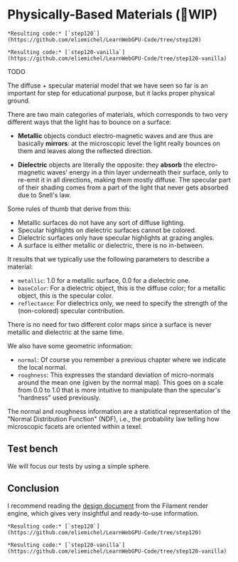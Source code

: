 Physically-Based Materials (🚧WIP)
==========================

````{tab} With webgpu.hpp
*Resulting code:* [`step120`](https://github.com/eliemichel/LearnWebGPU-Code/tree/step120)
````

````{tab} Vanilla webgpu.h
*Resulting code:* [`step120-vanilla`](https://github.com/eliemichel/LearnWebGPU-Code/tree/step120-vanilla)
````

TODO

The diffuse + specular material model that we have seen so far is an important for step for educational purpose, but it lacks proper physical ground.

There are two main categories of materials, which corresponds to two very different ways that the light has to bounce on a surface:

 - **Metallic** objects conduct electro-magnetic waves and are thus are basically **mirrors**: at the microscopic level the light really bounces on them and leaves along the reflected direction.

 - **Dielectric** objects are literally the opposite: they **absorb** the electro-magnetic waves' energy in a thin layer underneath their surface, only to re-emit it in all directions, making them mostly diffuse. The specular part of their shading comes from a part of the light that never gets absorbed due to Snell's law.

Some rules of thumb that derive from this:
 - Metallic surfaces do not have any sort of diffuse lighting.
 - Specular highlights on dielectric surfaces cannot be colored.
 - Dielectric surfaces only have specular highlights at grazing angles.
 - A surface is either metallic or dielectric, there is no in-between.

It results that we typically use the following parameters to describe a material:

 - `metallic`: 1.0 for a metallic surface, 0.0 for a dielectric one.
 - `baseColor`: For a dielectric object, this is the diffuse color; for a metallic object, this is the specular color.
 - `reflectance`: For dielectrics only, we need to specify the strength of the (non-colored) specular contribution.

There is no need for two different color maps since a surface is never metallic and dielectric at the same time.

We also have some geometric information:

 - `normal`: Of course you remember a previous chapter where we indicate the local normal.
 - `roughness`: This expresses the standard deviation of micro-normals around the mean one (given by the normal map). This goes on a scale from 0.0 to 1.0 that is more intuitive to manipulate than the specular's "hardness" used previously.

The normal and roughness information are a statistical representation of the "Normal Distribution Function" (NDF), i.e., the probability law telling how microscopic facets are oriented within a texel.

Test bench
----------

We will focus our tests by using a simple sphere.

Conclusion
----------

I recommend reading the [design document](https://google.github.io/filament/Filament.html) from the Filament render engine, which gives very insightful and ready-to-use information.

````{tab} With webgpu.hpp
*Resulting code:* [`step120`](https://github.com/eliemichel/LearnWebGPU-Code/tree/step120)
````

````{tab} Vanilla webgpu.h
*Resulting code:* [`step120-vanilla`](https://github.com/eliemichel/LearnWebGPU-Code/tree/step120-vanilla)
````
